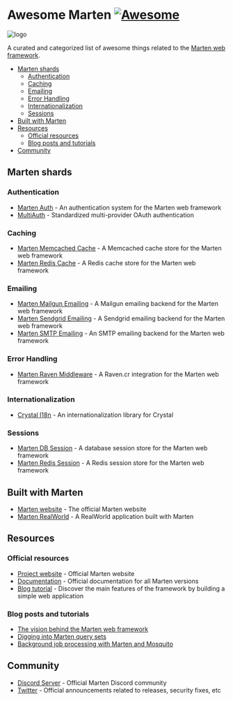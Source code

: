# Awesome Marten [![Awesome](https://awesome.re/badge-flat.svg)](https://github.com/sindresorhus/awesome)

![logo](https://raw.githubusercontent.com/martenframework/marten/main/docs/static/img/hero.png)

A curated and categorized list of awesome things related to the [Marten web framework](https://martenframework.com).

* [Marten shards](#marten-shards)
  * [Authentication](#authentication)
  * [Caching](#caching)
  * [Emailing](#emailing)
  * [Error Handling](#error-handling)
  * [Internationalization](#internationalization)
  * [Sessions](#sessions)
* [Built with Marten](#built-with-marten)
* [Resources](#resources)
  * [Official resources](#official-resources)
  * [Blog posts and tutorials](#blog-posts-and-tutorials)
* [Community](#community)

## Marten shards

### Authentication

* [Marten Auth](https://github.com/martenframework/marten-auth) - An authentication system for the Marten web framework
* [MultiAuth](https://github.com/msa7/multi_auth) - Standardized multi-provider OAuth authentication

### Caching

* [Marten Memcached Cache](https://github.com/martenframework/marten-memcached-cache) - A Memcached cache store for the Marten web framework
* [Marten Redis Cache](https://github.com/martenframework/marten-redis-cache) - A Redis cache store for the Marten web framework

### Emailing

* [Marten Mailgun Emailing](https://github.com/martenframework/marten-mailgun-emailing) - A Mailgun emailing backend for the Marten web framework
* [Marten Sendgrid Emailing](https://github.com/martenframework/marten-sendgrid-emailing) - A Sendgrid emailing backend for the Marten web framework
* [Marten SMTP Emailing](https://github.com/martenframework/marten-smtp-emailing) - An SMTP emailing backend for the Marten web framework

### Error Handling

* [Marten Raven Middleware](https://github.com/ellmetha/marten-raven-middleware) - A Raven.cr integration for the Marten web framework

### Internationalization

* [Crystal I18n](https://github.com/crystal-i18n/i18n) - An internationalization library for Crystal

### Sessions

* [Marten DB Session](https://github.com/martenframework/marten-db-session) - A database session store for the Marten web framework
* [Marten Redis Session](https://github.com/martenframework/marten-redis-session) - A Redis session store for the Marten web framework

## Built with Marten

* [Marten website](https://martenframework.com) - The official Marten website
* [Marten RealWorld](https://github.com/martenframework/realworld) - A RealWorld application built with Marten

## Resources

### Official resources

* [Project website](https://martenframework.com) - Official Marten website
* [Documentation](https://martenframework.com/docs) - Official documentation for all Marten versions
* [Blog tutorial](https://martenframework.com/docs/getting-started/tutorial) - Discover the main features of the framework by building a simple web application

### Blog posts and tutorials

* [The vision behind the Marten web framework](https://world.hey.com/morganaubert/the-vision-behind-the-marten-web-framework-907b3031)
* [Digging into Marten query sets](https://dev.to/ellmetha/digging-into-marten-query-sets-3g5l)
* [Background job processing with Marten and Mosquito](https://dev.to/ellmetha/background-job-processing-with-marten-and-mosquito-2i3o)

## Community

* [Discord Server](https://martenframework.com/chat) - Official Marten Discord community
* [Twitter](https://twitter.com/martenframework) - Official announcements related to releases, security fixes, etc
